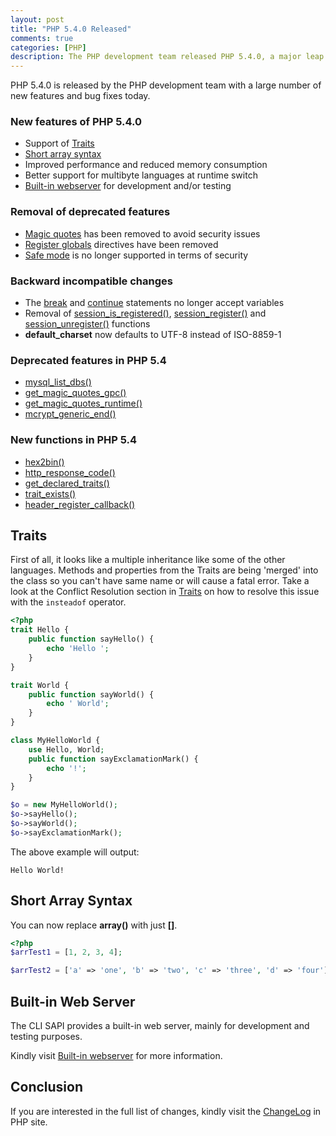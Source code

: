 ```yaml
---
layout: post
title: "PHP 5.4.0 Released"
comments: true
categories: [PHP]
description: The PHP development team released PHP 5.4.0, a major leap forward in the 5.x series, with a large number of new features.
---
```

PHP 5.4.0 is released by the PHP development team with a large number of new features and bug fixes today.

### New features of PHP 5.4.0

- Support of [Traits](http://docs.php.net/manual/en/language.oop5.traits.php)
- [Short array syntax](http://docs.php.net/manual/en/language.types.array.php)
- Improved performance and reduced memory consumption
- Better support for multibyte languages at runtime switch
- [Built-in webserver](http://php.net/manual/en/features.commandline.webserver.php) for development and/or testing

### Removal of deprecated features

- [Magic quotes](http://www.php.net/manual/security.magicquotes.php) has been removed to avoid security issues
- [Register globals](http://www.php.net/manual/security.globals.php) directives have been removed
- [Safe mode](http://www.php.net/manual/features.safe-mode.php) is no longer supported in terms of security

### Backward incompatible changes

- The [break](http://docs.php.net/manual/en/control-structures.break.php) and [continue](http://docs.php.net/manual/en/control-structures.continue.php) statements no longer accept variables
- Removal of [session_is_registered()](http://docs.php.net/manual/en/function.session-is-registered.php), [session_register()](http://docs.php.net/manual/en/function.session-register.php) and [session_unregister()](http://docs.php.net/manual/en/function.session-unregister.php) functions
- **default_charset** now defaults to UTF-8 instead of ISO-8859-1

### Deprecated features in PHP 5.4

- [mysql_list_dbs()](http://docs.php.net/manual/en/function.mysql-list-dbs.php)
- [get_magic_quotes_gpc()](http://docs.php.net/manual/en/function.get-magic-quotes-gpc.php)
- [get_magic_quotes_runtime()](http://docs.php.net/manual/en/function.get-magic-quotes-runtime.php)
- [mcrypt_generic_end()](http://docs.php.net/manual/en/function.mcrypt-generic-end.php)

### New functions in PHP 5.4

- [hex2bin()](http://docs.php.net/manual/en/function.hex2bin.php)
- [http_response_code()](http://docs.php.net/manual/en/function.http-response-code.php)
- [get_declared_traits()](http://docs.php.net/manual/en/function.get-declared-traits.php)
- [trait_exists()](http://docs.php.net/manual/en/function.trait-exists.php)
- [header_register_callback()](http://docs.php.net/manual/en/function.header-register-callback.php)

## Traits

First of all, it looks like a multiple inheritance like some of the other languages. Methods and properties from the Traits are being 'merged' into the class so you can't have same name or will cause a fatal error. Take a look at the Conflict Resolution section in [Traits](http://docs.php.net/manual/en/language.oop5.traits.php) on how to resolve this issue with the `insteadof` operator.

```php
<?php
trait Hello {
    public function sayHello() {
        echo 'Hello ';
    }
}

trait World {
    public function sayWorld() {
        echo ' World';
    }
}

class MyHelloWorld {
    use Hello, World;
    public function sayExclamationMark() {
        echo '!';
    }
}

$o = new MyHelloWorld();
$o->sayHello();
$o->sayWorld();
$o->sayExclamationMark();
```

The above example will output:

```console
Hello World!
```

## Short Array Syntax

You can now replace **array()** with just **\[\]**.

```php
<?php
$arrTest1 = [1, 2, 3, 4];

$arrTest2 = ['a' => 'one', 'b' => 'two', 'c' => 'three', 'd' => 'four'];
```

## Built-in Web Server

The CLI SAPI provides a built-in web server, mainly for development and testing purposes.

Kindly visit [Built-in webserver](http://php.net/manual/en/features.commandline.webserver.php) for more information.

## Conclusion
If you are interested in the full list of changes, kindly visit the [ChangeLog](http://php.net/ChangeLog-5.php) in PHP site.
